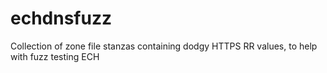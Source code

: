 # echdnsfuzz
Collection of zone file stanzas containing dodgy HTTPS RR values, to help with fuzz testing ECH
